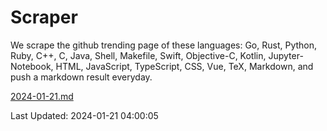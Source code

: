 # Scraper

We scrape the github trending page of these languages: Go, Rust, Python, Ruby, C++, C, Java, Shell, Makefile, Swift, Objective-C, Kotlin, Jupyter-Notebook, HTML, JavaScript, TypeScript, CSS, Vue, TeX, Markdown, and push a markdown result everyday.

[2024-01-21.md](https://github.com/yangwenmai/github-trending-backup/blob/master/2024-01-21.md)

Last Updated: 2024-01-21 04:00:05